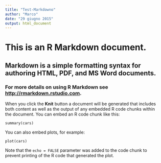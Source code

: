 ```yaml
---
title: "Test-Markdowno"
author: "Marco"
date: "29 giugno 2015"
output: html_document
---
```


# This is an R Markdown document. 
## Markdown is a simple formatting syntax for authoring HTML, PDF, and MS Word documents. 
### For more details on using R Markdown see <http://rmarkdown.rstudio.com>.

When you click the **Knit** button a document will be generated that includes both content as well as the output of any embedded R code chunks within the document. You can embed an R code chunk like this:

```{r}
summary(cars)
```

You can also embed plots, for example:

```{r, echo=FALSE}
plot(cars)
```

Note that the `echo = FALSE` parameter was added to the code chunk to prevent printing of the R code that generated the plot.
